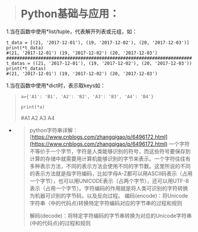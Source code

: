 > # Python基础与应用：

1.当在函数中使用\*list/tuple，代表解开列表或元组，如：

```
t_data = [(21, '2017-12-01'), (19, '2017-12-02'), (20, '2017-12-03')]
print(*t_data)
#(21, '2017-12-01') (19, '2017-12-02') (20, '2017-12-03')
######################################################################
t_datas = ((21, '2017-12-01'), (19, '2017-12-02'), (20, '2017-12-03'))
print(*t_datas)
#(21, '2017-12-01') (19, '2017-12-02') (20, '2017-12-03')
```

1.当在函数中使用\*dict时，表示取keys如：

> `a={'A1': 'B1', 'A2': 'B2', 'A3': 'B3', 'A4': 'B4'}`
>
> `print(*a)`
>
> \#A1 A2 A3 A4

* > python字符串详解：[https://www.cnblogs.com/zhangqigao/p/6496172.html](https://www.cnblogs.com/zhangqigao/p/6496172.html)
  > 一个字符不等价于一个字节，字符是人类能够识别的符号，而这些符号要保存到计算的存储中就需要用计算机能够识别的字节来表示。一个字符往往有多种表示方法，不同的表示方法会使用不同的字节数。这里所说的不同的表示方法就是指字符编码，比如字母A-Z都可以用ASCII码表示（占用一个字节），也可以用UNICODE表示（占两个字节），还可以用UTF-8表示（占用一个字节）。字符编码的作用就是将人类可识别的字符转换为机器可识别的字节码，以及反向过程。
  > 编码\(encode\)：将Unicode字符串（中的代码点\)转换特定字符编码对应的字节串的过程和规则
  >
  > 解码\(decode\)：将特定字符编码的字节串转换为对应的Unicode字符串\(中的代码点\)的过程和规则



